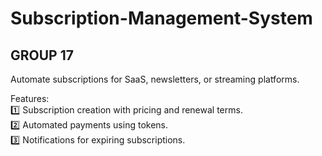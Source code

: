 # Subscription-Management-System
<h2>GROUP 17</h2>
Automate subscriptions for SaaS, newsletters, or streaming platforms.
<p>
Features:
  <br/>
1️⃣ Subscription creation with pricing and renewal terms.
    <br/>
2️⃣ Automated payments using tokens.
    <br/>
3️⃣ Notifications for expiring subscriptions.
</p>

